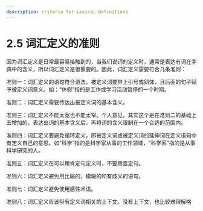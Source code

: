 ```yaml
---
description: criteria for Lexical Definitions
---
```


# 2.5 词汇定义的准则

因为词汇定义是日常最容易接触到的，当我们说词的定义时，通常是表达有词在字典中的含义，所以词汇定义是很重要的。因此，词汇定义需要符合几条准则：

&#x20;       准则一：词汇定义的语句符合语法，被定义词要带上引号或斜体，且后面的句子赋予被定义词意义。如：“休假”指的是工作或学习活动暂停的一个时期。

&#x20;       准则二：词汇定义需要传达出被定义词的基本含义。

&#x20;       准则三：词汇定义不能太宽也不能太窄。个人意见，其实这个是在准则二的基础上去增加的，表达出词的基本含义后，再将词的含义限制在一个合适的范围内。

&#x20;       准则四：词汇定义要避免循环定义，即被定义词或被定义词的延伸词在定义语句中有定义自己的意思。如“科学”指的是科学家从事的工作领域，“科学家”指的是从事科学研究的人。

&#x20;       准则五：词汇定义在可以用肯定句定义时，不要用否定句。

&#x20;       准则六：词汇定义避免用比喻的，模糊的和有歧义的语句。

&#x20;       准则七：词汇定义避免使用感性术语。

&#x20;       准则八：词汇定义应该带有定义词相关的上下文。没有上下文，也比较难理解咯

&#x20;     &#x20;
